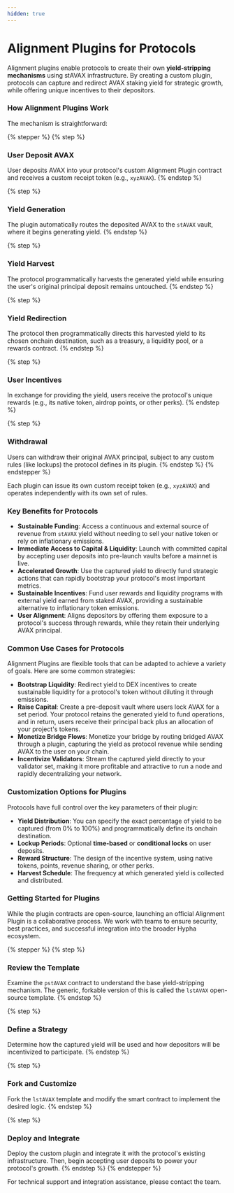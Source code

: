```yaml
---
hidden: true
---
```


# Alignment Plugins for Protocols

Alignment plugins enable protocols to create their own **yield-stripping mechanisms** using stAVAX infrastructure. By creating a custom plugin, protocols can capture and redirect AVAX staking yield for strategic growth, while offering unique incentives to their depositors.

### How Alignment Plugins Work

The mechanism is straightforward:

{% stepper %}
{% step %}
### User Deposit AVAX

User deposits AVAX into your protocol's custom Alignment Plugin contract and receives a custom receipt token (e.g., `xyzAVAX`).
{% endstep %}

{% step %}
### Yield Generation

The plugin automatically routes the deposited AVAX to the `stAVAX` vault, where it begins generating yield.
{% endstep %}

{% step %}
### Yield Harvest

The protocol programmatically harvests the generated yield while ensuring the user's original principal deposit remains untouched.
{% endstep %}

{% step %}
### Yield Redirection

The protocol then programmatically directs this harvested yield to its chosen onchain destination, such as a treasury, a liquidity pool, or a rewards contract.
{% endstep %}

{% step %}
### User Incentives

In exchange for providing the yield, users receive the protocol's unique rewards (e.g., its native token, airdrop points, or other perks).
{% endstep %}

{% step %}
### Withdrawal

Users can withdraw their original AVAX principal, subject to any custom rules (like lockups) the protocol defines in its plugin.
{% endstep %}
{% endstepper %}

Each plugin can issue its own custom receipt token (e.g., `xyzAVAX`) and operates independently with its own set of rules.

### Key Benefits for Protocols

* **Sustainable Funding**: Access a continuous and external source of revenue from `stAVAX` yield without needing to sell your native token or rely on inflationary emissions.
* **Immediate Access to Capital & Liquidity**: Launch with committed capital by accepting user deposits into pre-launch vaults before a mainnet is live.
* **Accelerated Growth**: Use the captured yield to directly fund strategic actions that can rapidly bootstrap your protocol's most important metrics.
* **Sustainable Incentives**: Fund user rewards and liquidity programs with external yield earned from staked AVAX, providing a sustainable alternative to inflationary token emissions.
* **User Alignment**: Aligns depositors by offering them exposure to a protocol's success through rewards, while they retain their underlying AVAX principal.

### Common Use Cases for Protocols

Alignment Plugins are flexible tools that can be adapted to achieve a variety of goals. Here are some common strategies:

* **Bootstrap Liquidity**: Redirect yield to DEX incentives to create sustainable liquidity for a protocol's token without diluting it through emissions.
* **Raise Capital**: Create a pre-deposit vault where users lock AVAX for a set period. Your protocol retains the generated yield to fund operations, and in return, users receive their principal back plus an allocation of your project's tokens.
* **Monetize Bridge Flows**: Monetize your bridge by routing bridged AVAX through a plugin, capturing the yield as protocol revenue while sending AVAX to the user on your chain.
* **Incentivize Validators**: Stream the captured yield directly to your validator set, making it more profitable and attractive to run a node and rapidly decentralizing your network.

### Customization Options for Plugins

Protocols have full control over the key parameters of their plugin:

* **Yield Distribution**: You can specify the exact percentage of yield to be captured (from 0% to 100%) and programmatically define its onchain destination.
* **Lockup Periods**: Optional **time-based** or **conditional locks** on user deposits.
* **Reward Structure**: The design of the incentive system, using native tokens, points, revenue sharing, or other perks.
* **Harvest Schedule**: The frequency at which generated yield is collected and distributed.

### Getting Started for Plugins

While the plugin contracts are open-source, launching an official Alignment Plugin is a collaborative process. We work with teams to ensure security, best practices, and successful integration into the broader Hypha ecosystem.

{% stepper %}
{% step %}
### Review the Template

Examine the `pstAVAX` contract to understand the base yield-stripping mechanism. The generic, forkable version of this is called the `lstAVAX` open-source template.
{% endstep %}

{% step %}
### Define a Strategy

Determine how the captured yield will be used and how depositors will be incentivized to participate.
{% endstep %}

{% step %}
### Fork and Customize

Fork the `lstAVAX` template and modify the smart contract to implement the desired logic.
{% endstep %}

{% step %}
### Deploy and Integrate

Deploy the custom plugin and integrate it with the protocol's existing infrastructure. Then, begin accepting user deposits to power your protocol's growth.
{% endstep %}
{% endstepper %}

For technical support and integration assistance, please contact the team.

